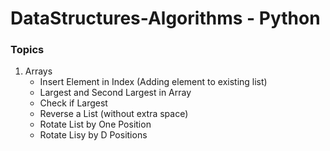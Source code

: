 # DataStructures-Algorithms - Python

### Topics

1. Arrays
    - Insert Element in Index (Adding element to existing list)
    - Largest and Second Largest in Array
    - Check if Largest
    - Reverse a List (without extra space)
    - Rotate List by One Position
    - Rotate Lisy by D Positions
 


